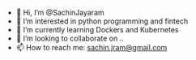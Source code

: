 - 👋 Hi, I’m @SachinJayaram
- 👀 I’m interested in python programming and fintech
- 🌱 I’m currently learning Dockers and Kubernetes
- 💞️ I’m looking to collaborate on ..
- 📫 How to reach me: sachin.jram@gmail.com

<!---
SachinJayaram/SachinJayaram is a ✨ special ✨ repository because its `README.md` (this file) appears on your GitHub profile.
You can click the Preview link to take a look at your changes.
--->
